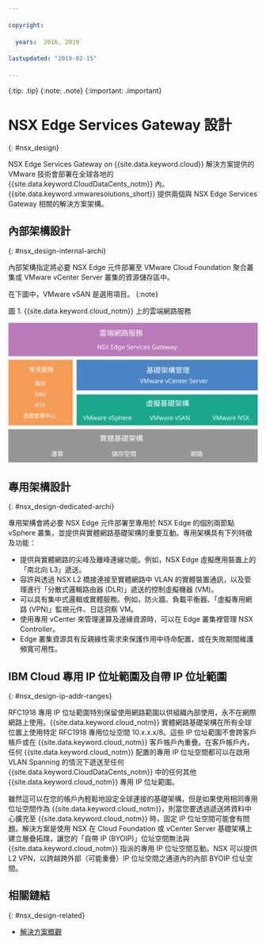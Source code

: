 ```yaml
---

copyright:

  years:  2016, 2019

lastupdated: "2019-02-15"

---
```


{:tip: .tip}
{:note: .note}
{:important: .important}

# NSX Edge Services Gateway 設計
{: #nsx_design}

NSX Edge Services Gateway on {{site.data.keyword.cloud}} 解決方案提供的 VMware 技術會部署在全球各地的 {{site.data.keyword.CloudDataCents_notm}} 內。{{site.data.keyword.vmwaresolutions_short}} 提供兩個與 NSX Edge Services Gateway 相關的解決方案架構。

## 內部架構設計
{: #nsx_design-internal-archi}

內部架構指定將必要 NSX Edge 元件部署至 VMware Cloud Foundation 聚合叢集或 VMware vCenter Server 叢集的資源儲存區中。

在下圖中，VMware vSAN 是選用項目。
{:note}

圖 1. {{site.data.keyword.cloud_notm}} 上的雲端網路服務

![「雲端網路服務」架構](architecture.svg "「雲端網路服務」架構")

## 專用架構設計
{: #nsx_design-dedicated-archi}

專用架構會將必要 NSX Edge 元件部署至專用於 NSX Edge 的個別兩節點 vSphere 叢集，並提供與實體網路基礎架構的重要互動。專用架構具有下列特徵及功能：

* 提供與實體網路的尖峰及離峰連線功能。例如，NSX Edge 虛擬應用裝置上的「南北向 L3」遞送。
* 容許與透過 NSX L2 橋接連接至實體網路中 VLAN 的實體裝置通訊，以及管理進行「分散式邏輯路由器 (DLR)」遞送的控制虛擬機器 (VM)。
* 可以具有集中式邏輯或實體服務。例如，防火牆、負載平衡器、「虛擬專用網路 (VPN)」監視元件、日誌洞察 VM。
* 使用專用 vCenter 來管理運算及邊緣資源時，可以在 Edge 叢集裡管理 NSX Controller。
* Edge 叢集資源具有反親緣性需求來保護作用中待命配置，或在失敗期間維護頻寬可用性。

## IBM Cloud 專用 IP 位址範圍及自帶 IP 位址範圍
{: #nsx_design-ip-addr-ranges}

RFC1918 專用 IP 位址範圍特別保留使用網路範圍以供組織內部使用，永不在網際網路上使用。{{site.data.keyword.cloud_notm}} 實體網路基礎架構在所有全球位置上使用特定 RFC1918 專用位址空間 10.x.x.x/8。這些 IP 位址範圍不會跨客戶帳戶或在 {{site.data.keyword.cloud_notm}} 客戶帳戶內重疊。在客戶帳戶內，任何 {{site.data.keyword.cloud_notm}} 配置的專用 IP 位址空間都可以在啟用 VLAN Spanning 的情況下遞送至任何 {{site.data.keyword.CloudDataCents_notm}} 中的任何其他 {{site.data.keyword.cloud_notm}} 專用 IP 位址範圍。

雖然這可以在您的帳戶內輕鬆地設定全球連接的基礎架構，但是如果使用相同專用位址空間作為 {{site.data.keyword.cloud_notm}}，則當您要透過遞送將資料中心擴充至 {{site.data.keyword.cloud_notm}} 時，固定 IP 位址空間可能會有問題。解決方案是使用 NSX 在 Cloud Foundation 或 vCenter Server 基礎架構上建立層疊拓蹼，讓您的「自帶 IP (BYOIP)」位址空間無法與 {{site.data.keyword.cloud_notm}} 指派的專用 IP 位址空間互動。NSX 可以提供 L2 VPN，以跨越跨外部（可能重疊）IP 位址空間之通道內的內部 BYOIP 位址空間。

## 相關鏈結
{: #nsx_design-related}

* [解決方案概觀](/docs/services/vmwaresolutions/archiref/solution?topic=vmware-solutions-solution_overview)
